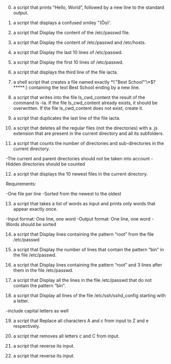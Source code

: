 0. a script that prints “Hello, World”, followed by a new line to the standard output.

1. a script that displays a confused smiley "(Ôo)'.

2. a script that Display the content of the /etc/passwd file.

3. a script that Display the content of /etc/passwd and /etc/hosts.

4. a script that Display the last 10 lines of /etc/passwd.

5. a script that Display the first 10 lines of /etc/passwd.

6. a script that displays the third line of the file iacta.

7. a shell script that creates a file named exactly \*\\'"Best School"\'\\*$\?\*\*\*\*\*:) containing the text Best School ending by a new line.

8. a script that writes into the file ls_cwd_content the result of the command ls -la. If the file ls_cwd_content already exists, it should be overwritten. If the file ls_cwd_content does not exist, create it.

9. a script that duplicates the last line of the file iacta.

10. a script that deletes all the regular files (not the directories) with a .js extension that are present in the current directory and all its subfolders.

11. a script that counts the number of directories and sub-directories in the current directory.

-The current and parent directories should not be taken into account
-Hidden directories should be counted

12. a script that displays the 10 newest files in the current directory.

Requirements:

-One file per line
-Sorted from the newest to the oldest

13. a script that takes a list of words as input and prints only words that appear exactly once.

-Input format: One line, one word
-Output format: One line, one word
-Words should be sorted

14. a script that Display lines containing the pattern “root” from the file /etc/passwd

15. a script that Display the number of lines that contain the pattern “bin” in the file /etc/passwd.

16. a script that Display lines containing the pattern “root” and 3 lines after them in the file /etc/passwd.

17. a script that Display all the lines in the file /etc/passwd that do not contain the pattern “bin”.

18. a script that Display all lines of the file /etc/ssh/sshd_config starting with a letter.

-include capital letters as well

19. a script that Replace all characters A and c from input to Z and e respectively.

20. a script that removes all letters c and C from input.

21. a script that reverse its input.

22. a script that reverse its input.
